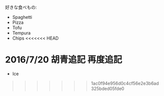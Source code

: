 ﻿好きな食べもの:
* Spaghetti
* Pizza
* Tofu
* Tempura
* Chips
<<<<<<< HEAD

2016/7/20 胡青追記
再度追記
=======
* Ice  
>>>>>>> 1ac0f94e956d0c4cf56e2e3b6ad325bded05fde0
